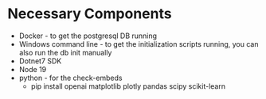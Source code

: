 # Necessary Components 

- Docker - to get the postgresql DB running
- Windows command line - to get the initialization scripts running, you can also run the db init manually
- Dotnet7 SDK 
- Node 19
- python - for the check-embeds
    - pip install openai matplotlib plotly pandas scipy scikit-learn
